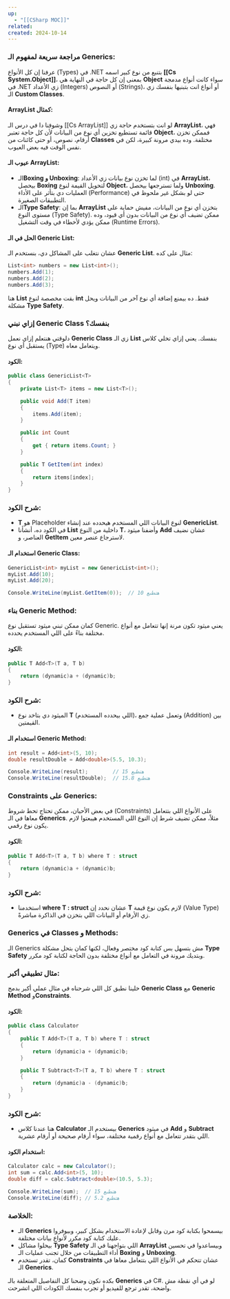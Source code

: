 ```yaml
---
up:
  - "[[CSharp MOC]]"
related: 
created: 2024-10-14
---
```


### مراجعة سريعة لمفهوم الـ Generics:
عرفنا إن كل الأنواع (Types) في .NET بتنبع من نوع كبير اسمه **[[Cs System.Object]]**، بمعنى إن كل حاجة في النهاية هي **Object** سواء كانت أنواع مدمجة في .NET زي الأعداد (Integers) أو النصوص (Strings)، أو أنواع انت بتبنيها بنفسك زي الـ **Custom Classes**.

#### ArrayList كمثال:
وشوفنا دا في درس الـ [[Cs ArrayList]]
لو انت بتستخدم حاجة زي **ArrayList**، فهي قائمة تستطيع تخزين أي نوع من البيانات لأن كل حاجة تعتبر **Object**، فممكن تخزن أرقام، نصوص، أو حتى كائنات من **Classes** مختلفة. 
وده بيدي مرونة كبيرة، لكن في نفس الوقت فيه بعض العيوب.

#### عيوب الـ ArrayList:
- الـ**Boxing و Unboxing**: لما تخزن نوع بيانات زي الأعداد (int) في **ArrayList**، بيحصل **Boxing** لتحويل القيمة لنوع **Object**، ولما تسترجعها بيحصل **Unboxing**. العمليات دي بتأثر على الأداء (Performance) حتى لو بشكل غير ملحوظ في التطبيقات الصغيرة.
- الـ**Type Safety**: بما إن **ArrayList** بتخزن أي نوع من البيانات، مفيش حماية على مستوى النوع (Type Safety). ممكن تضيف أي نوع من البيانات بدون أي قيود، وده ممكن يؤدي لأخطاء في وقت التشغيل (Runtime Errors).

#### الحل في الـ Generic List:
عشان نتغلب على المشاكل دي، بنستخدم الـ **Generic List**. مثال على كده:
```csharp
List<int> numbers = new List<int>();
numbers.Add(1);
numbers.Add(2);
numbers.Add(3);
```
هنا **List** بقت مخصصة لنوع **int** فقط. ده بيمنع إضافة أي نوع آخر من البيانات ويحل مشكلة **Type Safety**.

### إزاي نبني Generic Class بنفسك؟
دلوقتي هنتعلم إزاي نعمل **Generic Class** زي الـ **List** بنفسك. يعني إزاي تخلي كلاس يستقبل أي نوع (Type) ويتعامل معاه.

#### الكود:
```csharp
public class GenericList<T>
{
    private List<T> items = new List<T>();

    public void Add(T item)
    {
        items.Add(item);
    }

    public int Count
    {
        get { return items.Count; }
    }

    public T GetItem(int index)
    {
        return items[index];
    }
}
```

### شرح الكود:
- **T** هو Placeholder لنوع البيانات اللي المستخدم هيحدده عند إنشاء **GenericList**. 
- في الكود ده، أنشأنا **List** داخلية من النوع **T**، وأضفنا ميثود **Add** عشان نضيف العناصر، و **GetItem** لاسترجاع عنصر معين.

#### استخدام الـ Generic Class:
```csharp
GenericList<int> myList = new GenericList<int>();
myList.Add(10);
myList.Add(20);

Console.WriteLine(myList.GetItem(0));  // هتطبع 10
```

### بناء Generic Method:
كمان ممكن تبني ميثود تستقبل نوع Generic. يعني ميثود تكون مرنة إنها تتعامل مع أنواع مختلفة بناءً على اللي المستخدم يحدده.

#### الكود:
```csharp
public T Add<T>(T a, T b)
{
    return (dynamic)a + (dynamic)b;
}
```

### شرح الكود:
- الميثود دي بتاخد نوع **T** (اللي بيحدده المستخدم)، وتعمل عملية جمع (Addition) بين القيمتين.

#### استخدام الـ Generic Method:
```csharp
int result = Add<int>(5, 10);
double resultDouble = Add<double>(5.5, 10.3);

Console.WriteLine(result);        // هتطبع 15
Console.WriteLine(resultDouble);  // هتطبع 15.8
```

### Constraints على Generics:
في بعض الأحيان، ممكن تحتاج تحط شروط (Constraints) على الأنواع اللي بتتعامل معاها في الـ **Generics**. مثلاً، ممكن تضيف شرط إن النوع اللي المستخدم هيبعتوا لازم يكون نوع رقمي.

#### الكود:
```csharp
public T Add<T>(T a, T b) where T : struct
{
    return (dynamic)a + (dynamic)b;
}
```

### شرح الكود:
- استخدمنا **where T : struct** عشان نحدد إن **T** لازم يكون نوع قيمة (Value Type) زي الأرقام أو البيانات اللي بتخزن في الذاكرة مباشرةً.

### Generics في Classes و Methods:
الـ Generics مش بتسهل بس كتابة كود مختصر وفعال، لكنها كمان بتحل مشكلة **Type Safety** وبتديك مرونة في التعامل مع أنواع مختلفة بدون الحاجة لكتابة كود مكرر.

### مثال تطبيقي أكبر:
خلينا نطبق كل اللي شرحناه في مثال عملي أكبر بدمج **Generic Class** مع **Generic Method** و**Constraints**.

#### الكود:
```csharp
public class Calculator
{
    public T Add<T>(T a, T b) where T : struct
    {
        return (dynamic)a + (dynamic)b;
    }

    public T Subtract<T>(T a, T b) where T : struct
    {
        return (dynamic)a - (dynamic)b;
    }
}
```

### شرح الكود:
- هنا عندنا كلاس **Calculator** بيستخدم الـ **Generics** في ميثود **Add** و **Subtract** اللي بتقدر تتعامل مع أنواع رقمية مختلفة، سواء أرقام صحيحة أو أرقام عشرية.

#### استخدام الكود:
```csharp
Calculator calc = new Calculator();
int sum = calc.Add<int>(5, 10);
double diff = calc.Subtract<double>(10.5, 5.3);

Console.WriteLine(sum);  // هتطبع 15
Console.WriteLine(diff); // هتطبع 5.2
```

### الخلاصة:
- الـ **Generics** بيسمحوا بكتابة كود مرن وقابل لإعادة الاستخدام بشكل كبير، وبيوفروا عليك كتابة كود مكرر لأنواع بيانات مختلفة.
- بيحلوا مشاكل **Type Safety** اللي بتواجهنا في الـ **ArrayList** وبيساعدوا في تحسين أداء التطبيقات من خلال تجنب عمليات الـ **Boxing** و **Unboxing**.
- كمان، تقدر تستخدم **Constraints** عشان تتحكم في الأنواع اللي بتتعامل معاها في الـ **Generics**.

بكده نكون وضحنا كل التفاصيل المتعلقة بالـ **Generics** في C#. لو في أي نقطة مش واضحة، تقدر ترجع للفيديو أو تجرب بنفسك الكودات اللي اتشرحت.